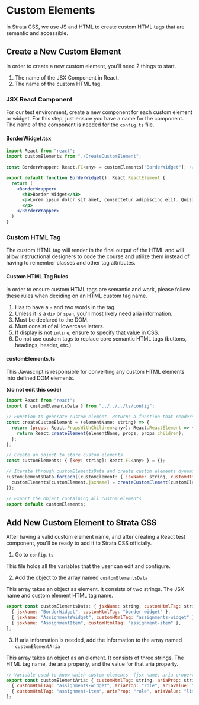 # Custom Elements

In Strata CSS, we use JS and HTML to create custom HTML tags that are semantic and accessible. 

## Create a New Custom Element

In order to create a new custom element, you'll need 2 things to start. 

1. The name of the JSX Component in React.
2. The name of the custom HTML tag.

### JSX React Component

For our test environment, create a new component for each custom element or widget. For this step, just ensure you have a name for the component. The name of the component is needed for the `config.ts` file. 

#### BorderWidget.tsx

```jsx
import React from "react";
import customElements from "./CreateCustomElement";

const BorderWrapper: React.FC<any> = customElements["BorderWidget"]; // Accessing BorderWidget from customElements

export default function BorderWidget(): React.ReactElement {
  return (
    <BorderWrapper>
      <h3>Border Widget</h3>
      <p>Lorem ipsum dolor sit amet, consectetur adipiscing elit. Quisque venenatis felis malesuada nulla malesuada, laoreet egestas felis luctus. Vestibulum imperdiet iaculis eros sed hendrerit. Duis consectetur congue nibh sed imperdiet.
      </p>
    </BorderWrapper>
  )
}
```

### Custom HTML Tag

The custom HTML tag will render in the final output of the HTML and will allow instructional designers to code the course and utilize them instead of having to remember classes and other tag attributes.

#### Custom HTML Tag Rules

In order to ensure custom HTML tags are semantic and work, please follow these rules when deciding on an HTML custom tag name.

1. Has to have a `-` and two words in the tag. 
2. Unless it is a `div` or `span`, you'll most likely need aria information. 
3. Must be declared to the DOM.
4. Must consist of all lowercase letters.
5. If display is not `inline`, ensure to specify that value in CSS.
6. Do not use custom tags to replace core semantic HTML tags (buttons, headings, header, etc.)

#### customElements.ts

This Javascript is responsible for converting any custom HTML elements into defined DOM elements. 

**(do not edit this code)**

```js
import React from "react";
import { customElementsData } from "../../../ts/config";

// Function to generate custom element. Returns a function that renders a ReactElement with children.
const createCustomElement = (elementName: string) => {
  return (props: React.PropsWithChildren<any>): React.ReactElement => {
    return React.createElement(elementName, props, props.children);
  };
};

// Create an object to store custom elements
const customElements: { [key: string]: React.FC<any> } = {};

// Iterate through customElementsData and create custom elements dynamically
customElementsData.forEach((customElement: { jsxName: string, customHtmlTag: string }) => {
  customElements[customElement.jsxName] = createCustomElement(customElement.customHtmlTag);
});

// Export the object containing all custom elements
export default customElements;

```

## Add New Custom Element to Strata CSS

After having a valid custom element name, and after creating a React test component, you'll be ready to add it to Strata CSS officially. 

1. Go to `config.ts`

This file holds all the variables that the user can edit and configure. 

2. Add the object to the array named `customElementsData`

This array takes an object as element. It consists of two strings. The JSX name and custom element HTML tag name.

```js
export const customElementsData: { jsxName: string, customHtmlTag: string }[] = [
  { jsxName: "BorderWidget", customHtmlTag: "border-widget" },
  { jsxName: "AssignmentsWidget", customHtmlTag: "assignments-widget" },
  { jsxName: "AssignmentItem", customHtmlTag: "assignment-item" },
];
```

3. If aria information is needed, add the information to the array named `customElementAria`

This array takes an object as an element. It consists of three strings. The HTML tag name, the aria property, and the value for that aria property. 

```js
// Variable used to know which custom elements  (jsx name, aria property ,aria value)
export const customElementAria: { customHtmlTag: string, ariaProp: string, ariaValue: string }[] = [
  { customHtmlTag: "assignments-widget", ariaProp: "role", ariaValue: "list" },
  { customHtmlTag: "assignment-item", ariaProp: "role", ariaValue: "listItem" },
];
```